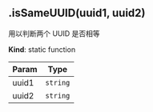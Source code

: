 <a name="module_miot/Bluetooth--module.exports.isSameUUID"></a>

## .isSameUUID(uuid1, uuid2)
用以判断两个 UUID 是否相等

**Kind**: static function  

| Param | Type |
| --- | --- |
| uuid1 | <code>string</code> | 
| uuid2 | <code>string</code> | 

